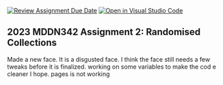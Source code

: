 [![Review Assignment Due Date](https://classroom.github.com/assets/deadline-readme-button-8d59dc4de5201274e310e4c54b9627a8934c3b88527886e3b421487c677d23eb.svg)](https://classroom.github.com/a/TMOxyln0)
[![Open in Visual Studio Code](https://classroom.github.com/assets/open-in-vscode-c66648af7eb3fe8bc4f294546bfd86ef473780cde1dea487d3c4ff354943c9ae.svg)](https://classroom.github.com/online_ide?assignment_repo_id=10681103&assignment_repo_type=AssignmentRepo)
## 2023 MDDN342 Assignment 2: Randomised Collections

Made a new face. It is a disgusted face. I think the face still needs a few tweaks before it is finalized.  working on some variables to make the cod e cleaner I hope. pages is not working